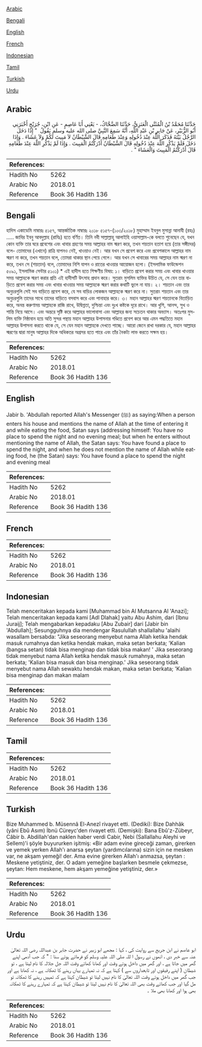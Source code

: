 [Arabic](#arabic)

[Bengali](#bengali)

[English](#english)

[French](#french)

[Indonesian](#indonesian)

[Tamil](#tamil)

[Turkish](#turkish)

[Urdu](#urdu)

## Arabic


<div dir="rtl" lang="ar" style={{fontSize:'larger',backgroundColor:'#f8f9fa',padding:20}}>
حَدَّثَنَا مُحَمَّدُ بْنُ الْمُثَنَّى الْعَنَزِيُّ، حَدَّثَنَا الضَّحَّاكُ، - يَعْنِي أَبَا عَاصِمٍ - عَنِ ابْنِ، جُرَيْجٍ أَخْبَرَنِي أَبُو الزُّبَيْرِ، عَنْ جَابِرِ بْنِ عَبْدِ اللَّهِ، أَنَّهُ سَمِعَ النَّبِيَّ صلى الله عليه وسلم يَقُولُ ‏ "‏ إِذَا دَخَلَ الرَّجُلُ بَيْتَهُ فَذَكَرَ اللَّهَ عِنْدَ دُخُولِهِ وَعِنْدَ طَعَامِهِ قَالَ الشَّيْطَانُ لاَ مَبِيتَ لَكُمْ وَلاَ عَشَاءَ ‏.‏ وَإِذَا دَخَلَ فَلَمْ يَذْكُرِ اللَّهَ عِنْدَ دُخُولِهِ قَالَ الشَّيْطَانُ أَدْرَكْتُمُ الْمَبِيتَ ‏.‏ وَإِذَا لَمْ يَذْكُرِ اللَّهَ عِنْدَ طَعَامِهِ قَالَ أَدْرَكْتُمُ الْمَبِيتَ وَالْعَشَاءَ ‏"‏ ‏.‏
</div>
<div style={{backgroundColor:'#f8f9fa',padding:20, marginBottom: 10}}><table> <thead> <tr> <th>References:</th> <th></th> </tr> </thead> <tbody><tr><td>Hadith No</td><td>5262</td></tr><tr><td>Arabic No</td><td>2018.01</td></tr><tr><td>Reference</td><td>Book 36 Hadith 136</td></tr></tbody></table></div>

## Bengali


<div dir="ltr" lang="bn" style={{fontSize:'larger',backgroundColor:'#f8f9fa',padding:20}}>
হাদিস একাডেমি নাম্বারঃ ৫১৫৭, আন্তর্জাতিক নাম্বারঃ ২০১৮ ৫১৫৭-(১০৩/২০১৮) মুহাম্মাদ ইবনুল মুসান্না আনাযী (রহঃ) ..... জাবির ইবনু আবদুল্লাহ (রাযিঃ) হতে বর্ণিত। তিনি নবী সাল্লাল্লাহু আলাইহি ওয়াসাল্লাম-কে বলতে শুনেছেন যে, যখন কোন ব্যক্তি তার ঘরে প্রবেশের এবং খাবার গ্রহণের সময় আল্লাহর নাম স্মরণ করে, তখন শয়তান হতাশ হয়ে (তার সঙ্গীদের) বলে- তোমাদের (এখানে) রাত্রি যাপনও নেই, খাওয়াও নেই। আর যখন সে প্রবেশ করে এবং প্রবেশকালে আল্লাহর নাম স্মরণ না করে, তখন শয়তান বলে, তোমরা থাকার স্থান পেয়ে গেলে। আর যখন সে খাবারের সময় আল্লাহর নাম স্মরণ না করে, তখন সে (শয়তান) বলে, তোমাদের নিশি যাপন ও রাতের খাওয়ার আয়োজন হলো। (ইসলামিক ফাউন্ডেশন ৫০৯১, ইসলামিক সেন্টার ৫১০১) * এই হাদীস হতে শিক্ষণীয় বিষয়: ১। বাড়িতে প্রবেশ করার সময় এবং খাবার খাওয়ার সময় আল্লাহকে স্মরণ করার প্রতি এই হাদীসটি উৎসাহ প্রদান করে। সুতরাং মুসলিম ব্যক্তির উচিত যে, সে যেন তার বাড়িতে প্রবেশ করার সময় এবং খাবার খাওয়ার সময় আল্লাহকে স্মরণ করার কথাটি ভুলে না যায়। ২। শয়তান এবং তার অনুচরগুলি সেই সব বাড়িতে প্রবেশ করে, যে সব বাড়ির লোকজন আল্লাহকে স্মরণ করে না। সুতরাং শয়তান এবং তার অনুচরগুলি তাদের সাথে তাদের বাড়িতে বসবাস করে এবং পানাহার করে। ৩। মহান আল্লাহর স্মরণ শয়তানকে বিতাড়িত করে, অনন্ত করুণাময় আল্লাহকে রাজি রাখে, উদ্বিগ্নতা, দুশ্চিন্তা এবং দুঃখ কষ্টকে দূরে রাখে। আর খুশি, আনন্দ, সুখ ও শান্তি নিয়ে আসে। এবং অন্তরে সৃষ্টি করে আল্লাহর ভালোবাসা এবং আল্লাহর জন্য সচেতন থাকার অভ্যাস। অতঃপর মুসলিম ব্যক্তি নিষ্ঠাবান হয়ে অতি সুন্দর পন্থায় মহান আল্লাহর উপাসনার গণ্ডিতে প্রবেশ করে আর এমন পদ্ধতিতে মহান আল্লাহর উপাসনা করতে থাকে যে, সে যেন মহান আল্লাহকে দেখতে পাচ্ছে। আরো জেনে রাখা দরকার যে, মহান আল্লাহর স্মরণের দ্বারা মানুষ আল্লাহর দিকে অধিকতর অগ্রসর হতে পারে এবং তাঁর নৈকট্য লাভ করতে সক্ষম হয়।
</div>
<div style={{backgroundColor:'#f8f9fa',padding:20, marginBottom: 10}}><table> <thead> <tr> <th>References:</th> <th></th> </tr> </thead> <tbody><tr><td>Hadith No</td><td>5262</td></tr><tr><td>Arabic No</td><td>2018.01</td></tr><tr><td>Reference</td><td>Book 36 Hadith 136</td></tr></tbody></table></div>

## English


<div dir="ltr" lang="en" style={{fontSize:'larger',backgroundColor:'#f8f9fa',padding:20}}>
Jabir b. 'Abdullah reported Allah's Messenger (ﷺ) as saying:When a person enters his house and mentions the name of Allah at the time of entering it and while eating the food, Satan says (addressing himself: You have no place to spend the night and no evening meal; but when he enters without mentioning the name of Allah, the Satan says: You have found a place to spend the night, and when he does not mention the name of Allah while eating food, he (the Satan) says: You have found a place to spend the night and evening meal
</div>
<div style={{backgroundColor:'#f8f9fa',padding:20, marginBottom: 10}}><table> <thead> <tr> <th>References:</th> <th></th> </tr> </thead> <tbody><tr><td>Hadith No</td><td>5262</td></tr><tr><td>Arabic No</td><td>2018.01</td></tr><tr><td>Reference</td><td>Book 36 Hadith 136</td></tr></tbody></table></div>

## French


<div dir="ltr" lang="fr" style={{fontSize:'larger',backgroundColor:'#f8f9fa',padding:20}}>

</div>
<div style={{backgroundColor:'#f8f9fa',padding:20, marginBottom: 10}}><table> <thead> <tr> <th>References:</th> <th></th> </tr> </thead> <tbody><tr><td>Hadith No</td><td>5262</td></tr><tr><td>Arabic No</td><td>2018.01</td></tr><tr><td>Reference</td><td>Book 36 Hadith 136</td></tr></tbody></table></div>

## Indonesian


<div dir="ltr" lang="id" style={{fontSize:'larger',backgroundColor:'#f8f9fa',padding:20}}>
Telah menceritakan kepada kami [Muhammad bin Al Mutsanna Al 'Anazi]; Telah menceritakan kepada kami [Adl Dlahak] yaitu Abu Ashim, dari [Ibnu Juraij]; Telah mengabarkan kepadaku [Abu Zubair] dari [Jabir bin 'Abdullah]; Sesungguhnya dia mendengar Rasulullah shallallahu 'alaihi wasallam bersabda: "Jika seseorang menyebut nama Allah ketika hendak masuk rumahnya dan ketika hendak makan, maka setan berkata; 'Kalian (bangsa setan) tidak bisa menginap dan tidak bisa makan! ' Jika seseorang tidak menyebut nama Allah ketika hendak masuk rumahnya, maka setan berkata; 'Kalian bisa masuk dan bisa menginap.' Jika seseorang tidak menyebut nama Allah sewaktu hendak makan, maka setan berkata; 'Kalian bisa menginap dan makan malam
</div>
<div style={{backgroundColor:'#f8f9fa',padding:20, marginBottom: 10}}><table> <thead> <tr> <th>References:</th> <th></th> </tr> </thead> <tbody><tr><td>Hadith No</td><td>5262</td></tr><tr><td>Arabic No</td><td>2018.01</td></tr><tr><td>Reference</td><td>Book 36 Hadith 136</td></tr></tbody></table></div>

## Tamil


<div dir="ltr" lang="ta" style={{fontSize:'larger',backgroundColor:'#f8f9fa',padding:20}}>

</div>
<div style={{backgroundColor:'#f8f9fa',padding:20, marginBottom: 10}}><table> <thead> <tr> <th>References:</th> <th></th> </tr> </thead> <tbody><tr><td>Hadith No</td><td>5262</td></tr><tr><td>Arabic No</td><td>2018.01</td></tr><tr><td>Reference</td><td>Book 36 Hadith 136</td></tr></tbody></table></div>

## Turkish


<div dir="ltr" lang="tr" style={{fontSize:'larger',backgroundColor:'#f8f9fa',padding:20}}>
Bize Muhammed b. Müsennâ El-Anezî rivayet etti. (Dediki): Bize Dahhâk (yâni Ebû Asım) İbnü Cüreyc'den rivayet etti. (Demişki): Bana Ebû'z-Zübeyr, Câbir b. Abdillah'dan naklen haber verdi Cabir, Nebi (Sallallahu Aleyhi ve Sellem)'i şöyle buyururken işitmiş: «Bir adam evine gireceği zaman, girerken ve yemek yerken Allah'ı anarsa şeytan (yardımcılarına) sizin için ne mesken var, ne akşam yemeği! der. Ama evine girerken Allah'ı anmazsa, şeytan : Meskene yetiştiniz, der. O adam yemeğine başlarken besmele çekmezse, şeytan: Hem meskene, hem akşam yemeğine yetiştiniz, der.»
</div>
<div style={{backgroundColor:'#f8f9fa',padding:20, marginBottom: 10}}><table> <thead> <tr> <th>References:</th> <th></th> </tr> </thead> <tbody><tr><td>Hadith No</td><td>5262</td></tr><tr><td>Arabic No</td><td>2018.01</td></tr><tr><td>Reference</td><td>Book 36 Hadith 136</td></tr></tbody></table></div>

## Urdu


<div dir="rtl" lang="ur" style={{fontSize:'larger',backgroundColor:'#f8f9fa',padding:20}}>
ابو عاصم نے ابن جریج سے روایت کی ، کہا : مجھے ابو زبیر نے حضرت جابر بن عبداللہ رضی اللہ تعالیٰ عنہ سے خبر دی ، انھوں نے رسول ا للہ صلی اللہ علیہ وسلم کو فرماتے ہوئے سنا : " کہ جب آدمی اپنے گھر میں جاتا ہے ، اور گھر میں داخل ہوتے وقت اور کھانا کھاتے وقت اللہ جل جلالہ کا نام لیتا ہے ، تو شیطان ( اپنے رفیقوں اور تابعداروں سے ) کہتا ہے کہ نہ تمہارے یہاں رہنے کا ٹھکانہ ہے ، نہ کھانا ہے اور جب گھر میں داخل ہوتے وقت اللہ تعالیٰ کا نام نہیں لیتا تو شیطان کہتا ہے کہ تمہیں رہنے کا ٹھکانہ تو مل گیا اور جب کھاتے وقت بھی اللہ تعالیٰ کا نام نہیں لیتا تو شیطان کہتا ہے کہ تمہارے رہنے کا ٹھکانہ بھی ہوا اور کھانا بھی ملا ۔
</div>
<div style={{backgroundColor:'#f8f9fa',padding:20, marginBottom: 10}}><table> <thead> <tr> <th>References:</th> <th></th> </tr> </thead> <tbody><tr><td>Hadith No</td><td>5262</td></tr><tr><td>Arabic No</td><td>2018.01</td></tr><tr><td>Reference</td><td>Book 36 Hadith 136</td></tr></tbody></table></div>